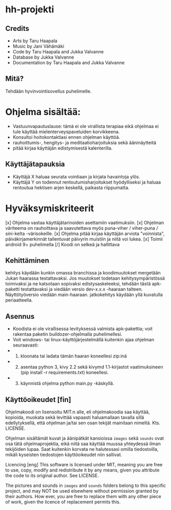 hh-projekti
===========

Credits
-------
* Arts by Taru Haapala
* Music by Jani Vähämäki
* Code by Taru Haapala and Jukka Valvanne
* Database by Jukka Valvanne
* Documentation by Taru Haapala and Jukka Valvanne

Mitä?
-----
Tehdään hyvinvointisovellus puhelimelle.

# Ohjelma sisältää:
* Vastuunvapautuslause: tämä ei ole virallista terapiaa eikä ohjelmaa ei tule käyttää mielenterveyspaveluiden korvikkeena.
* Konsultoi hoitokontaktiasi ennen ohjelman käyttöä.
* rauhoittumis-, hengitys- ja meditaatioharjoituksia sekä ääninäytteitä
* pitää kirjaa käyttäjän edistymisestä kalenterilla.

Käyttäjätapauksia
-----------------
- Käyttäjä X haluaa seurata vointiaan ja kirjata havaintoja ylös.
- Käyttäjä Y on todennut rentoutumisharjoitukset hyödylliseksi ja haluaa rentoutua hektisen arjen keskellä, paikasta riippumatta.

# Hyväksymiskriteerit
[x] Ohjelma vastaa käyttäjätarinoiden asettamiin vaatimuksiin.
[x] Ohjelman väriteema on rauhoittava ja saavutettava myös puna-viher / viher-puna / sini-kelta -värisokeille.
[x] Ohjelma pitää kirjaa käyttäjän arviota "voinnista", päiväkirjamerkinnät tallentuvat päivyrin muistiin ja niitä voi lukea.
[x] Toimii android 9+ puhelimella
[/] Koodi on selkeä ja hallittava

Kehittäminen
-------
kehitys käydään kunkin omassa branchissa ja koodimuutokset mergetään Jukan haarassa testattavaksi. Jos muutokset todetaan kehitysympäristössä toimivaksi ja ne katsotaan sopivaksi edistysaskeleeksi, tehdään tästä apk-paketti testattavaksi ja viedään versio dev-x.x.x -haaraan talteen. Näyttötyöversio viedään main-haaraan. jatkokehitys käydään yllä kuvatulla periaatteella.

Asennus
-------
* Koodista ei ole virallisessa levityksessä valmista apk-pakettia; voit rakentaa paketin buildozer-ohjelmalla puhelimellesi.
* Voit windows- tai linux-käyttöjärjestelmällä kuitenkin ajaa ohjelman seuraavasti: 
* 1. kloonata tai ladata tämän haaran koneellesi zip:inä
* 2. asentaa python 3, kivy 2.2 sekä kivymd 1.1-kirjastot vaatimuksineen (pip install -r requirements.txt) koneellesi.
* 3. käynnistä ohjelma python main.py -käskyllä.

Käyttöoikeudet [fin]
--------------
Ohjelmakoodi on lisensoitu MIT:n alle, eli ohjelmakoodia saa käyttää, kopioida, muokata sekä levittää vapaasti haluamallaan tavalla sillä edellytyksellä, että ohjelman ja/tai sen osan tekijät mainitaan nimeltä. Kts. LICENSE.

Ohjelman sisältämät kuvat ja äänipätkät kansioissa `images` sekä `sounds` ovat osa tätä ohjelmaprojektia, eikä niitä saa käyttää muussa yhteydessä ilman tekijöiden lupaa. Saat kuitenkin korvata ne halutessasi omilla tiedostoilla, mikäli kyseisten tiedostojen käyttöoikeudet niin sallivat.

Licencing [eng]
This software is licensed under MIT, meaning you are free to use, copy, modify and redistribute it by any means, given you attribute the code to its original author. See LICENSE.

The pictures and sounds in `images` and `sounds` folders belong to this specific project, and may NOT be used elsewhere without permission granted by their authors. How ever, you are free to replace them with any other piece of work, given the licence of replacement permits this.